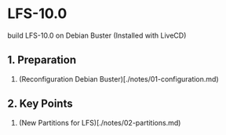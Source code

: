 # LFS-10.0
build LFS-10.0 on Debian Buster (Installed with LiveCD)

## 1. Preparation
1. (Reconfiguration Debian Buster)[./notes/01-configuration.md)

## 2. Key Points
1. (New Partitions for LFS)[./notes/02-partitions.md)
